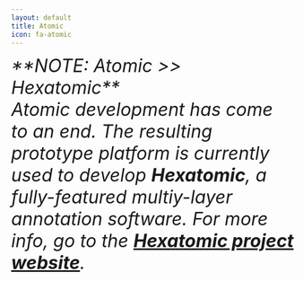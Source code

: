 ```yaml
---
layout: default
title: Atomic
icon: fa-atomic
---
```

<p class="alert alert-info">
    <span style="font-size:2rem;"><i class="fa fa-info-circle" /> **NOTE: Atomic >> Hexatomic**</span><br />
    <span style="font-size:2rem;">Atomic development has come to an end. The resulting prototype platform is currently
        used to develop
        <b>Hexatomic</b>, a fully-featured multiy-layer annotation software. For more info, go to the <a
            href="https://hexatomic.github.io"><strong>Hexatomic project website</strong></a>.
</p>

